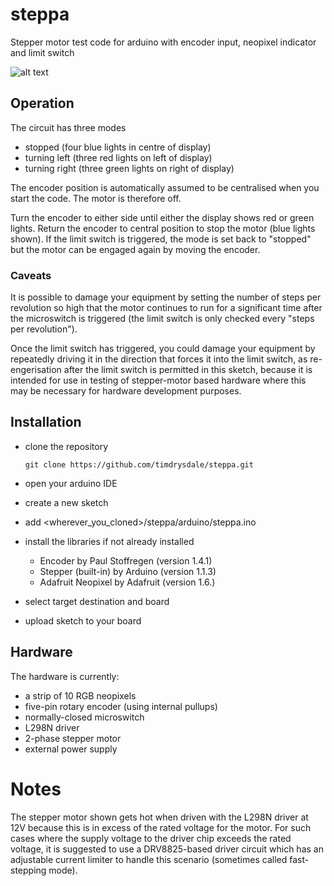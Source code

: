 # steppa

Stepper motor test code for arduino with encoder input, neopixel indicator and limit switch

![alt text][operation]

## Operation

The circuit has three modes
- stopped (four blue lights in centre of display)
- turning left (three red lights on left of display)
- turning right (three green lights on right of display)

The encoder position is automatically assumed to be centralised when you start the code. The motor is therefore off.

Turn the encoder to either side until either the display shows red or green lights. Return the encoder to central position to stop the motor (blue lights shown).
If the limit switch is triggered, the mode is set back to "stopped" but the motor can be engaged again by moving the encoder.

### Caveats

It is possible to damage your equipment by setting the number of steps per revolution so high that the motor continues to run for a significant time after the microswitch is triggered (the limit switch is only checked every "steps per revolution").

Once the limit switch has triggered, you could damage your equipment by repeatedly driving it in the direction that forces it into the limit switch, as re-engerisation after the limit switch is permitted in this sketch, because it is intended for use in testing of stepper-motor based hardware where this may be necessary for hardware development purposes.

## Installation

- clone the repository

    ```
	git clone https://github.com/timdrysdale/steppa.git
	```


- open your arduino IDE
- create a new sketch
- add <wherever_you_cloned>/steppa/arduino/steppa.ino
- install the libraries if not already installed
    - Encoder by Paul Stoffregen (version 1.4.1)
	- Stepper (built-in) by Arduino (version 1.1.3)
	- Adafruit Neopixel by Adafruit (version 1.6.)
- select target destination and board
- upload sketch to your board


## Hardware

The hardware is currently:
- a strip of 10 RGB neopixels
- five-pin rotary encoder (using internal pullups)
- normally-closed microswitch
- L298N driver
- 2-phase stepper motor
- external power supply

# Notes

The stepper motor shown gets hot when driven with the L298N driver at 12V because this is in excess of the rated voltage for the motor. For such cases where the supply voltage to the driver chip exceeds the rated voltage, it is suggested to use a DRV8825-based driver circuit which has an adjustable current limiter to handle this scenario (sometimes called fast-stepping mode).


[operation]: ./img/operation.gif "operating the stepper with the encoder as control"	 

	 
		 